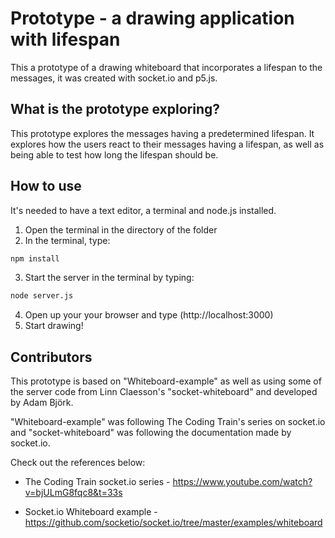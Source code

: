 # Prototype - a drawing application with lifespan

This a prototype of a drawing whiteboard that incorporates a lifespan to the messages, it was created with socket.io and p5.js.

## What is the prototype exploring?

This prototype explores the messages having a predetermined lifespan. It explores how the users react to their messages having a lifespan, as well as being able to test how long the lifespan should be.

## How to use

It's needed to have a text editor, a terminal and node.js installed.

1. Open the terminal in the directory of the folder
2. In the terminal, type:

```bash
npm install
```

3. Start the server in the terminal by typing:

```bash
node server.js
```

4. Open up your your browser and type (http://localhost:3000)
5. Start drawing!

## Contributors

This prototype is based on "Whiteboard-example" as well as using some of the server code from Linn Claesson's "socket-whiteboard" and developed by Adam Björk.

"Whiteboard-example" was following The Coding Train's series on socket.io and "socket-whiteboard" was following the documentation made by socket.io.

Check out the references below:

-   The Coding Train socket.io series - https://www.youtube.com/watch?v=bjULmG8fqc8&t=33s

-   Socket.io Whiteboard example - https://github.com/socketio/socket.io/tree/master/examples/whiteboard